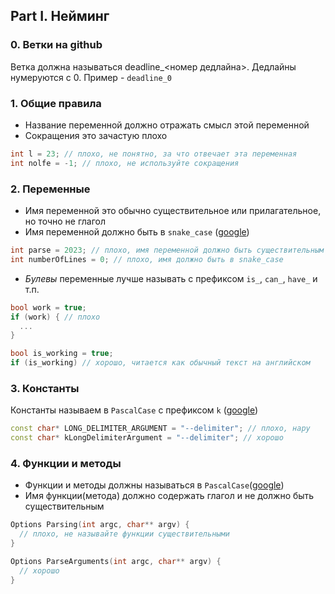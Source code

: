 ## Part I. Нейминг

### 0. Ветки на github

Ветка должна называться deadline_<номер дедлайна>. Дедлайны нумеруются с 0. Пример - `deadline_0`

### 1. Общие правила

+ Название переменной должно отражать смысл этой переменной
+ Сокращения это зачастую плохо

```C++
int l = 23; // плохо, не понятно, за что отвечает эта переменная
int nolfe = -1; // плохо, не используйте сокращения
```

### 2. Переменные

+ Имя переменной это обычно существительное или прилагательное, но точно не глагол
+ Имя переменной должно быть в `snake_case` ([google](https://google.github.io/styleguide/cppguide.html#Variable_Names))

```C++
int parse = 2023; // плохо, имя переменной должно быть существительным
int numberOfLines = 0; // плохо, имя должно быть в snake_case
```

+ _Булевы_ переменные лучше называть с префиксом `is_`, `can_`, `have_` и т.п.

```C++
bool work = true;
if (work) { // плохо
  ... 
}

bool is_working = true;
if (is_working) // хорошо, читается как обычный текст на английском
```

### 3. Константы

Константы называем в `PascalCase` с префиксом `k` ([google](https://google.github.io/styleguide/cppguide.html#Constant_Names))

```C++
const char* LONG_DELIMITER_ARGUMENT = "--delimiter"; // плохо, нару
const char* kLongDelimiterArgument = "--delimiter"; // хорошо
```

### 4. Функции и методы

+ Функции и методы должны называться в `PascalCase`([google](https://google.github.io/styleguide/cppguide.html#Function_Names))
+ Имя функции(метода) должно содержать глагол и не должно быть существительным

```C++
Options Parsing(int argc, char** argv) { 
  // плохо, не называйте функции существительными
}

Options ParseArguments(int argc, char** argv) {
  // хорошо
}
```

